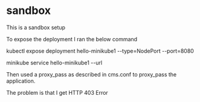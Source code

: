# sandbox
This is a sandbox setup


To expose the deployment I ran the below command


kubectl expose deployment hello-minikube1 --type=NodePort --port=8080


minikube service hello-minikube1 --url


Then used a proxy_pass as described in cms.conf to proxy_pass the application.


The problem is that I get HTTP 403 Error
